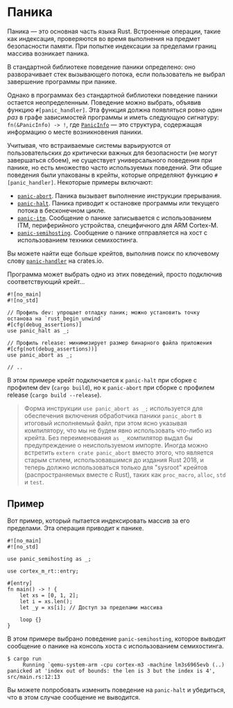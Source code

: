 # Паника

Паника — это основная часть языка Rust. Встроенные операции, такие как индексация, проверяются во время выполнения на предмет безопасности памяти. При попытке индексации за пределами границ массива возникает паника.

В стандартной библиотеке поведение паники определено: оно разворачивает стек вызывающего потока, если пользователь не выбрал завершение программы при панике.

Однако в программах без стандартной библиотеки поведение паники остается неопределенным. Поведение можно выбрать, объявив функцию `#[panic_handler]`. Эта функция должна появляться ровно *один раз* в графе зависимостей программы и иметь следующую сигнатуру: `fn(&PanicInfo) -> !`, где [`PanicInfo`] — это структура, содержащая информацию о месте возникновения паники.

[`PanicInfo`]: https://doc.rust-lang.org/core/panic/struct.PanicInfo.html

Учитывая, что встраиваемые системы варьируются от пользовательских до критически важных для безопасности (не могут завершаться сбоем), не существует универсального поведения при панике, но есть множество часто используемых поведений. Эти общие поведения были упакованы в крейты, которые определяют функцию `#[panic_handler]`. Некоторые примеры включают:

- [`panic-abort`]. Паника вызывает выполнение инструкции прерывания.
- [`panic-halt`]. Паника приводит к остановке программы или текущего потока в бесконечном цикле.
- [`panic-itm`]. Сообщение о панике записывается с использованием ITM, периферийного устройства, специфичного для ARM Cortex-M.
- [`panic-semihosting`]. Сообщение о панике отправляется на хост с использованием техники семихостинга.

[`panic-abort`]: https://crates.io/crates/panic-abort
[`panic-halt`]: https://crates.io/crates/panic-halt
[`panic-itm`]: https://crates.io/crates/panic-itm
[`panic-semihosting`]: https://crates.io/crates/panic-semihosting

Вы можете найти еще больше крейтов, выполнив поиск по ключевому слову [`panic-handler`] на crates.io.

[`panic-handler`]: https://crates.io/keywords/panic-handler

Программа может выбрать одно из этих поведений, просто подключив соответствующий крейт...

```rust,ignore
#![no_main]
#![no_std]

// Профиль dev: упрощает отладку паник; можно установить точку останова на `rust_begin_unwind`
#[cfg(debug_assertions)]
use panic_halt as _;

// Профиль release: минимизирует размер бинарного файла приложения
#[cfg(not(debug_assertions))]
use panic_abort as _;

// ..
```

В этом примере крейт подключается к `panic-halt` при сборке с профилем dev (`cargo build`), но к `panic-abort` при сборке с профилем release (`cargo build --release`).

> Форма инструкции `use panic_abort as _;` используется для обеспечения включения обработчика паники `panic_abort` в итоговый исполняемый файл, при этом ясно указывая компилятору, что мы не будем явно использовать что-либо из крейта. Без переименования `as _` компилятор выдал бы предупреждение о неиспользуемом импорте. Иногда можно встретить `extern crate panic_abort` вместо этого, что является старым стилем, использовавшимся до издания Rust 2018, и теперь должно использоваться только для "sysroot" крейтов (распространяемых вместе с Rust), таких как `proc_macro`, `alloc`, `std` и `test`.

## Пример

Вот пример, который пытается индексировать массив за его пределами. Эта операция приводит к панике.

```rust,ignore
#![no_main]
#![no_std]

use panic_semihosting as _;

use cortex_m_rt::entry;

#[entry]
fn main() -> ! {
    let xs = [0, 1, 2];
    let i = xs.len();
    let _y = xs[i]; // Доступ за пределами массива

    loop {}
}
```

В этом примере выбрано поведение `panic-semihosting`, которое выводит сообщение о панике на консоль хоста с использованием семихостинга.

```text
$ cargo run
     Running `qemu-system-arm -cpu cortex-m3 -machine lm3s6965evb (..)
panicked at 'index out of bounds: the len is 3 but the index is 4', src/main.rs:12:13
```

Вы можете попробовать изменить поведение на `panic-halt` и убедиться, что в этом случае сообщение не выводится.
